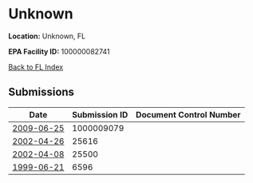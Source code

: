 # Unknown

**Location:** Unknown, FL

**EPA Facility ID:** 100000082741

[Back to FL Index](../../index.md)

## Submissions

| Date | Submission ID | Document Control Number |
|------|--------------|-------------------------|
| [2009-06-25](submissions/1000009079.md) | 1000009079 |  |
| [2002-04-26](submissions/25616.md) | 25616 |  |
| [2002-04-08](submissions/25500.md) | 25500 |  |
| [1999-06-21](submissions/6596.md) | 6596 |  |
